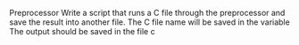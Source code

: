 Preprocessor Write a script that runs a C file through the preprocessor and save the result into another file. The C file name will be saved in the variable  The output should be saved in the file c

